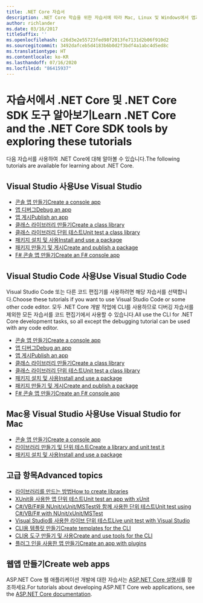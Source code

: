 ```yaml
---
title: .NET Core 자습서
description: .NET Core 학습을 위한 자습서에 따라 Mac, Linux 및 Windows에서 앱과 라이브러리를 빌드하세요.
author: richlander
ms.date: 03/16/2017
titleSuffix: ''
ms.openlocfilehash: c26d3e2e55723fed98f2013fe7131d2b06f910d2
ms.sourcegitcommit: 3492dafceb5d4183b6b0d2f3bdf4a1abc4d5ed8c
ms.translationtype: HT
ms.contentlocale: ko-KR
ms.lasthandoff: 07/16/2020
ms.locfileid: "86415937"
---
```

# <a name="learn-net-core-and-the-net-core-sdk-tools-by-exploring-these-tutorials"></a><span data-ttu-id="5120f-103">자습서에서 .NET Core 및 .NET Core SDK 도구 알아보기</span><span class="sxs-lookup"><span data-stu-id="5120f-103">Learn .NET Core and the .NET Core SDK tools by exploring these tutorials</span></span>

<span data-ttu-id="5120f-104">다음 자습서를 사용하여 .NET Core에 대해 알아볼 수 있습니다.</span><span class="sxs-lookup"><span data-stu-id="5120f-104">The following tutorials are available for learning about .NET Core.</span></span>

## <a name="use-visual-studio"></a><span data-ttu-id="5120f-105">Visual Studio 사용</span><span class="sxs-lookup"><span data-stu-id="5120f-105">Use Visual Studio</span></span>

- [<span data-ttu-id="5120f-106">콘솔 앱 만들기</span><span class="sxs-lookup"><span data-stu-id="5120f-106">Create a console app</span></span>](with-visual-studio.md)
- [<span data-ttu-id="5120f-107">앱 디버그</span><span class="sxs-lookup"><span data-stu-id="5120f-107">Debug an app</span></span>](debugging-with-visual-studio.md)
- [<span data-ttu-id="5120f-108">앱 게시</span><span class="sxs-lookup"><span data-stu-id="5120f-108">Publish an app</span></span>](publishing-with-visual-studio.md)
- [<span data-ttu-id="5120f-109">클래스 라이브러리 만들기</span><span class="sxs-lookup"><span data-stu-id="5120f-109">Create a class library</span></span>](library-with-visual-studio.md)
- [<span data-ttu-id="5120f-110">클래스 라이브러리 단위 테스트</span><span class="sxs-lookup"><span data-stu-id="5120f-110">Unit test a class library</span></span>](testing-library-with-visual-studio.md)
- [<span data-ttu-id="5120f-111">패키지 설치 및 사용</span><span class="sxs-lookup"><span data-stu-id="5120f-111">Install and use a package</span></span>](/nuget/quickstart/install-and-use-a-package-in-visual-studio)
- [<span data-ttu-id="5120f-112">패키지 만들기 및 게시</span><span class="sxs-lookup"><span data-stu-id="5120f-112">Create and publish a package</span></span>](/nuget/quickstart/create-and-publish-a-package-using-visual-studio)
- [<span data-ttu-id="5120f-113">F# 콘솔 앱 만들기</span><span class="sxs-lookup"><span data-stu-id="5120f-113">Create an F# console app</span></span>](../../fsharp/get-started/get-started-visual-studio.md)

## <a name="use-visual-studio-code"></a><span data-ttu-id="5120f-114">Visual Studio Code 사용</span><span class="sxs-lookup"><span data-stu-id="5120f-114">Use Visual Studio Code</span></span>

<span data-ttu-id="5120f-115">Visual Studio Code 또는 다른 코드 편집기를 사용하려면 해당 자습서를 선택합니다.</span><span class="sxs-lookup"><span data-stu-id="5120f-115">Choose these tutorials if you want to use Visual Studio Code or some other code editor.</span></span> <span data-ttu-id="5120f-116">모두 .NET Core 개발 작업에 CLI를 사용하므로 디버깅 자습서를 제외한 모든 자습서를 코드 편집기에서 사용할 수 있습니다.</span><span class="sxs-lookup"><span data-stu-id="5120f-116">All use the CLI for .NET Core development tasks, so all except the debugging tutorial can be used with any code editor.</span></span>

- [<span data-ttu-id="5120f-117">콘솔 앱 만들기</span><span class="sxs-lookup"><span data-stu-id="5120f-117">Create a console app</span></span>](with-visual-studio-code.md)
- [<span data-ttu-id="5120f-118">앱 디버그</span><span class="sxs-lookup"><span data-stu-id="5120f-118">Debug an app</span></span>](debugging-with-visual-studio-code.md)
- [<span data-ttu-id="5120f-119">앱 게시</span><span class="sxs-lookup"><span data-stu-id="5120f-119">Publish an app</span></span>](publishing-with-visual-studio-code.md)
- [<span data-ttu-id="5120f-120">클래스 라이브러리 만들기</span><span class="sxs-lookup"><span data-stu-id="5120f-120">Create a class library</span></span>](library-with-visual-studio-code.md)
- [<span data-ttu-id="5120f-121">클래스 라이브러리 단위 테스트</span><span class="sxs-lookup"><span data-stu-id="5120f-121">Unit test a class library</span></span>](testing-library-with-visual-studio-code.md)
- [<span data-ttu-id="5120f-122">패키지 설치 및 사용</span><span class="sxs-lookup"><span data-stu-id="5120f-122">Install and use a package</span></span>](/nuget/quickstart/install-and-use-a-package-using-the-dotnet-cli)
- [<span data-ttu-id="5120f-123">패키지 만들기 및 게시</span><span class="sxs-lookup"><span data-stu-id="5120f-123">Create and publish a package</span></span>](/nuget/quickstart/create-and-publish-a-package-using-the-dotnet-cli)
- [<span data-ttu-id="5120f-124">F# 콘솔 앱 만들기</span><span class="sxs-lookup"><span data-stu-id="5120f-124">Create an F# console app</span></span>](../../fsharp/get-started/get-started-vscode.md)

## <a name="use-visual-studio-for-mac"></a><span data-ttu-id="5120f-125">Mac용 Visual Studio 사용</span><span class="sxs-lookup"><span data-stu-id="5120f-125">Use Visual Studio for Mac</span></span>

- [<span data-ttu-id="5120f-126">콘솔 앱 만들기</span><span class="sxs-lookup"><span data-stu-id="5120f-126">Create a console app</span></span>](using-on-mac-vs.md)
- [<span data-ttu-id="5120f-127">라이브러리 만들기 및 단위 테스트</span><span class="sxs-lookup"><span data-stu-id="5120f-127">Create a library and unit test it</span></span>](library-with-visual-studio-mac.md)
- [<span data-ttu-id="5120f-128">패키지 설치 및 사용</span><span class="sxs-lookup"><span data-stu-id="5120f-128">Install and use a package</span></span>](/nuget/quickstart/install-and-use-a-package-in-visual-studio-mac)

## <a name="advanced-topics"></a><span data-ttu-id="5120f-129">고급 항목</span><span class="sxs-lookup"><span data-stu-id="5120f-129">Advanced topics</span></span>

- [<span data-ttu-id="5120f-130">라이브러리를 만드는 방법</span><span class="sxs-lookup"><span data-stu-id="5120f-130">How to create libraries</span></span>](libraries.md)
- [<span data-ttu-id="5120f-131">XUnit을 사용한 앱 단위 테스트</span><span class="sxs-lookup"><span data-stu-id="5120f-131">Unit test an app with xUnit</span></span>](testing-with-cli.md)
- [<span data-ttu-id="5120f-132">C#/VB/F#을 NUnit/xUnit/MSTest와 함께 사용한 단위 테스트</span><span class="sxs-lookup"><span data-stu-id="5120f-132">Unit test using C#/VB/F# with NUnit/xUnit/MSTest</span></span>](../testing/index.md)
- [<span data-ttu-id="5120f-133">Visual Studio를 사용한 라이브 단위 테스트</span><span class="sxs-lookup"><span data-stu-id="5120f-133">Live unit test with Visual Studio</span></span>](/visualstudio/test/live-unit-testing-start)
- [<span data-ttu-id="5120f-134">CLI용 템플릿 만들기</span><span class="sxs-lookup"><span data-stu-id="5120f-134">Create templates for the CLI</span></span>](cli-templates-create-item-template.md)
- [<span data-ttu-id="5120f-135">CLI용 도구 만들기 및 사용</span><span class="sxs-lookup"><span data-stu-id="5120f-135">Create and use tools for the CLI</span></span>](../tools/global-tools-how-to-create.md)
- [<span data-ttu-id="5120f-136">플러그 인을 사용한 앱 만들기</span><span class="sxs-lookup"><span data-stu-id="5120f-136">Create an app with plugins</span></span>](creating-app-with-plugin-support.md)

## <a name="create-web-apps"></a><span data-ttu-id="5120f-137">웹앱 만들기</span><span class="sxs-lookup"><span data-stu-id="5120f-137">Create web apps</span></span>

<span data-ttu-id="5120f-138">ASP.NET Core 웹 애플리케이션 개발에 대한 자습서는 [ASP.NET Core 설명서](/aspnet/core/)를 참조하세요.</span><span class="sxs-lookup"><span data-stu-id="5120f-138">For tutorials about developing ASP.NET Core web applications, see the [ASP.NET Core documentation](/aspnet/core/).</span></span>
